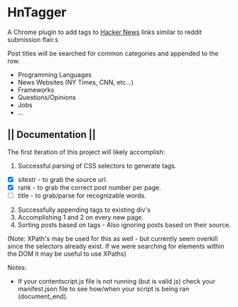 # HnTagger

A Chrome plugin to add tags to [Hacker News](http://www.hackernews.org/) 
links similar to reddit submission flair.s

Post titles will be searched for common categories and appended to the row.
* Programming Languages 
* News Websites (NY Times, CNN, etc...)
* Frameworks 
* Questions/Opinions 
* Jobs
* ...

## || Documentation ||
The first iteration of this project will likely accomplish:

1. Successful parsing of CSS selectors to generate tags.
- [x] sitestr - to grab the source url.
- [x]  rank  - to grab the correct post number per page.
- [ ] title - to grab/parse for recognizable words.
2. Successfully appending tags to existing div's
3. Accomplishing 1 and 2 on every new page.
4. Sorting posts based on tags - Also ignoring posts based on their source.

(Note: XPath's may be used for this as well - but currently seem overkill since
the selectors already exist.  If we were searching for elements within the DOM
it may be useful to use XPaths)



Notes:

- If your contentscript.js file is not running (but is valid js) check your
  manifest.json file to see how/when your script is being ran (document_end).
  
